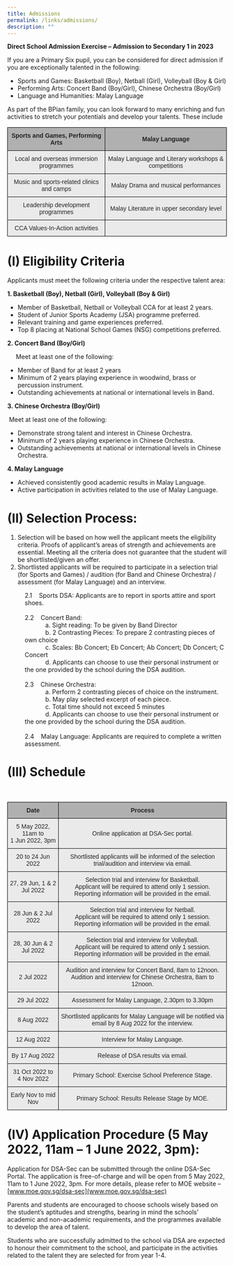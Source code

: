 ```yaml
---
title: Admissions
permalink: /links/admissions/
description: ""
---
```

**Direct School Admission Exercise – Admission to Secondary 1 in 2023**

If you are a Primary Six pupil, you can be considered for direct admission if you are exceptionally talented in the following:

*   Sports and Games: Basketball (Boy), Netball (Girl), Volleyball (Boy & Girl)
*   Performing Arts: Concert Band (Boy/Girl), Chinese Orchestra (Boy/Girl)
*   Language and Humanities: Malay Language  

As part of the BPian family, you can look forward to many enriching and fun activities to stretch your potentials and develop your talents. These include

<style type="text/css">
.tg  {border-collapse:collapse;border-spacing:0;}
.tg td{border-color:black;border-style:solid;border-width:1px;font-family:Arial, sans-serif;font-size:14px;
  overflow:hidden;padding:10px 5px;word-break:normal;}
.tg th{border-color:black;border-style:solid;border-width:1px;font-family:Arial, sans-serif;font-size:14px;
  font-weight:normal;overflow:hidden;padding:10px 5px;word-break:normal;}
.tg .tg-dwlh{background-color:#B0B0B0;color:#222;font-weight:bold;text-align:center;vertical-align:middle}
.tg .tg-ku5w{background-color:#EAEAEA;color:#222;text-align:center;vertical-align:middle}
</style>
<table class="tg">
<thead>
  <tr>
    <th class="tg-dwlh"><span style="color:#222;background-color:#B0B0B0">Sports and Games, Performing Arts</span></th>
    <th class="tg-dwlh"><span style="color:#222;background-color:#B0B0B0">Malay Language</span></th>
  </tr>
</thead>
<tbody>
  <tr>
    <td class="tg-ku5w"><span style="color:#222;background-color:#EAEAEA">Local and overseas immersion programmes</span><br></td>
    <td class="tg-ku5w"><span style="color:#222;background-color:#EAEAEA">Malay Language and Literary workshops &amp; competitions</span><br></td>
  </tr>
  <tr>
    <td class="tg-ku5w"><span style="color:#222;background-color:#EAEAEA">Music and sports-related clinics and camps</span><br></td>
    <td class="tg-ku5w"><span style="color:#222;background-color:#EAEAEA">Malay Drama and musical performances</span></td>
  </tr>
  <tr>
    <td class="tg-ku5w"><span style="color:#222;background-color:#EAEAEA">Leadership development programmes </span><br></td>
    <td class="tg-ku5w"><span style="color:#222;background-color:#EAEAEA"> Malay Literature in upper secondary level</span><br></td>
  </tr>
  <tr>
    <td class="tg-ku5w"><span style="color:#222;background-color:#EAEAEA">CCA Values-In-Action activities </span><br></td>
    <td class="tg-ku5w"><span style="color:#222;background-color:#EAEAEA"> </span></td>
  </tr>
</tbody>
</table>



# (I) Eligibility Criteria

Applicants must meet the following criteria under the respective talent area:

**1. Basketball (Boy), Netball (Girl), Volleyball (Boy & Girl)**

*   Member of Basketball, Netball or Volleyball CCA for at least 2 years.
*   Student of Junior Sports Academy (JSA) programme preferred.
*   Relevant training and game experiences preferred.
*   Top 8 placing at National School Games (NSG) competitions preferred.

  

**2. Concert Band (Boy/Girl)**

     Meet at least one of the following:

*   Member of Band for at least 2 years
*   Minimum of 2 years playing experience in woodwind, brass or percussion instrument.
*   Outstanding achievements at national or international levels in Band.  
    

  

**3. Chinese Orchestra (Boy/Girl)**

    Meet at least one of the following:

*   Demonstrate strong talent and interest in Chinese Orchestra.
*   Minimum of 2 years playing experience in Chinese Orchestra.
*   Outstanding achievements at national or international levels in Chinese Orchestra.  
    

  

**4. Malay Language**

*   Achieved consistently good academic results in Malay Language.
*   Active participation in activities related to the use of Malay Language.  
    


# (II) Selection Process:


1. Selection will be based on how well the applicant meets the eligibility criteria. Proofs of applicant’s areas of strength and achievements are essential. Meeting all the criteria does not guarantee that the student will be shortlisted/given an offer.
2. Shortlisted applicants will be required to participate in a selection trial (for Sports and Games) / audition (for Band and Chinese Orchestra) / assessment (for Malay Language) and an interview.

<div class="" style="padding-left: 40px;">2.1&nbsp; &nbsp;&nbsp;Sports DSA: Applicants are to report in sports attire and sport shoes.</div>
<div class="" style="padding-left: 40px;">&nbsp;</div>
<div class="" style="padding-left: 40px;">2.2&nbsp; &nbsp;&nbsp;Concert Band:</div>
<div class="" style="padding-left: 40px;">&nbsp;&nbsp; &nbsp;&nbsp;&nbsp; &nbsp;&nbsp; &nbsp; a.&nbsp;Sight reading: To be given by Band Director</div>
<div class="" style="padding-left: 40px;">&nbsp;&nbsp; &nbsp;&nbsp;&nbsp; &nbsp;&nbsp; &nbsp; b. 2 Contrasting Pieces: To prepare 2 contrasting pieces of own choice</div>
<div class="" style="padding-left: 40px;">&nbsp;&nbsp; &nbsp;&nbsp;&nbsp; &nbsp;&nbsp; &nbsp; c.&nbsp;Scales: Bb Concert; Eb Concert; Ab Concert; Db Concert; C Concert</div>
<div class="" style="padding-left: 40px;">&nbsp;&nbsp; &nbsp;&nbsp;&nbsp; &nbsp;&nbsp; &nbsp; d. Applicants can choose to use their personal instrument or the one provided by the school during the DSA audition.</div>
<div class="" style="padding-left: 40px;">&nbsp;</div>
<div class="" style="padding-left: 40px;">2.3&nbsp; &nbsp;&nbsp;Chinese Orchestra:</div>
<div class="" style="padding-left: 40px;">&nbsp;&nbsp; &nbsp;&nbsp;&nbsp; &nbsp;&nbsp;&nbsp; &nbsp;a. Perform 2 contrasting pieces of choice on the instrument.</div>
<div class="" style="padding-left: 40px;">&nbsp;&nbsp; &nbsp;&nbsp;&nbsp; &nbsp;&nbsp;&nbsp; &nbsp;b. May play selected excerpt of each piece.</div>
<div class="" style="padding-left: 40px;">&nbsp;&nbsp; &nbsp;&nbsp;&nbsp; &nbsp;&nbsp;&nbsp; &nbsp;c. Total time should not exceed 5 minutes</div>
<div class="" style="padding-left: 40px;">&nbsp;&nbsp; &nbsp;&nbsp;&nbsp; &nbsp;&nbsp;&nbsp; &nbsp;d. Applicants can choose to use their personal instrument or the one provided by the school during the DSA audition.</div>
<div class="" style="padding-left: 40px;">&nbsp;</div>
<div class="" style="padding-left: 40px;">2.4&nbsp; &nbsp;&nbsp;Malay Language: Applicants are required to complete a written assessment.</div>


# (III) Schedule
<br>

<style type="text/css">
.tg  {border-collapse:collapse;border-spacing:0;}
.tg td{border-color:black;border-style:solid;border-width:1px;font-family:Arial, sans-serif;font-size:14px;
  overflow:hidden;padding:10px 5px;word-break:normal;}
.tg th{border-color:black;border-style:solid;border-width:1px;font-family:Arial, sans-serif;font-size:14px;
  font-weight:normal;overflow:hidden;padding:10px 5px;word-break:normal;}
.tg .tg-dwlh{background-color:#B0B0B0;color:#222;font-weight:bold;text-align:center;vertical-align:middle}
.tg .tg-ku5w{background-color:#EAEAEA;color:#222;text-align:center;vertical-align:middle}
</style>
<table class="tg">
<thead>
  <tr>
    <th class="tg-dwlh"><span style="color:#222;background-color:#B0B0B0">Date</span></th>
    <th class="tg-dwlh"><span style="color:#222;background-color:#B0B0B0">Process</span></th>
  </tr>
</thead>
<tbody>
  <tr>
    <td class="tg-ku5w"><span style="color:#222;background-color:#EAEAEA">5 May 2022, 11am to</span><br><span style="color:#222;background-color:#EAEAEA">1 Jun 2022, 3pm</span></td>
    <td class="tg-ku5w"><span style="color:#222;background-color:#EAEAEA">Online application at DSA-Sec portal.</span><br></td>
  </tr>
  <tr>
    <td class="tg-ku5w"><span style="color:#222;background-color:#EAEAEA">20 to 24 Jun 2022</span></td>
    <td class="tg-ku5w"><span style="color:#222;background-color:#EAEAEA">Shortlisted applicants will be informed of the selection trial/audition and interview via email.</span><br></td>
  </tr>
  <tr>
    <td class="tg-ku5w"><span style="color:#222;background-color:#EAEAEA">27, 29 Jun, 1 &amp; 2 Jul 2022</span> <span style="color:#222;background-color:#EAEAEA"> </span></td>
    <td class="tg-ku5w"><span style="color:#222;background-color:#EAEAEA">Selection trial and interview for</span> Basketball.<br><span style="color:#222;background-color:#EAEAEA">Applicant will be required to attend</span> only 1 session.<br><span style="color:#222;background-color:#EAEAEA">Reporting information will be provided in the email. </span></td>
  </tr>
  <tr>
    <td class="tg-ku5w"><span style="color:#222;background-color:#EAEAEA"> 28 Jun &amp; 2 Jul 2022</span></td>
    <td class="tg-ku5w"><span style="color:#222;background-color:#EAEAEA">Selection trial and interview for</span> Netball.<br><span style="color:#222;background-color:#EAEAEA">Applicant will be required to attend </span>only 1 session.<br><span style="color:#222;background-color:#EAEAEA">Reporting information will be provided in the email.  </span></td>
  </tr>
  <tr>
    <td class="tg-ku5w"><span style="color:#222;background-color:#EAEAEA">28, 30 Jun &amp; 2 Jul 2022 </span></td>
    <td class="tg-ku5w"><span style="color:#222;background-color:#EAEAEA">Selection trial and interview for</span> Volleyball.<br><span style="color:#222;background-color:#EAEAEA">Applicant will be required to attend </span>only 1 session.<br><span style="color:#222;background-color:#EAEAEA">Reporting information will be provided in the email.  </span></td>
  </tr>
  <tr>
    <td class="tg-ku5w"><span style="color:#222;background-color:#EAEAEA"> 2 Jul 2022</span></td>
    <td class="tg-ku5w"><span style="color:#222;background-color:#EAEAEA"> Audition and interview for</span> Concert Band<span style="color:#222;background-color:#EAEAEA">, 8am to 12noon.</span><br><span style="color:#222;background-color:#EAEAEA">Audition and interview for</span> Chinese Orchestra<span style="color:#222;background-color:#EAEAEA">, 8am to 12noon.</span><br></td>
  </tr>
  <tr>
    <td class="tg-ku5w"><span style="color:#222;background-color:#EAEAEA">29 Jul 2022 </span></td>
    <td class="tg-ku5w"><span style="color:#222;background-color:#EAEAEA"> Assessment for</span> Malay Language<span style="color:#222;background-color:#EAEAEA">, 2.30pm to 3.30pm</span></td>
  </tr>
  <tr>
    <td class="tg-ku5w"><span style="color:#222;background-color:#EAEAEA"> 8 Aug 2022</span></td>
    <td class="tg-ku5w"><span style="color:#222;background-color:#EAEAEA"> Shortlisted applicants for</span> Malay Language <span style="color:#222;background-color:#EAEAEA">will be notified via email by 8 Aug 2022 for the interview.</span></td>
  </tr>
  <tr>
    <td class="tg-ku5w"><span style="color:#222;background-color:#EAEAEA"> 12 Aug 2022</span></td>
    <td class="tg-ku5w"><span style="color:#222;background-color:#EAEAEA"> Interview for</span> Malay Language<span style="color:#222;background-color:#EAEAEA">.</span></td>
  </tr>
  <tr>
    <td class="tg-ku5w"><span style="color:#222;background-color:#EAEAEA"> By 17 Aug 2022</span></td>
    <td class="tg-ku5w"><span style="color:#222;background-color:#EAEAEA"> Release of DSA results via email.</span></td>
  </tr>
  <tr>
    <td class="tg-ku5w"><span style="color:#222;background-color:#EAEAEA">31 Oct 2022 to</span><br><span style="color:#222;background-color:#EAEAEA">4 Nov 2022 </span></td>
    <td class="tg-ku5w"><span style="color:#222;background-color:#EAEAEA"> Primary School: Exercise School Preference Stage.</span></td>
  </tr>
  <tr>
    <td class="tg-ku5w"><span style="color:#222;background-color:#EAEAEA"> Early Nov to mid Nov</span></td>
    <td class="tg-ku5w"><span style="color:#222;background-color:#EAEAEA"> Primary School: Results Release Stage by MOE.</span></td>
  </tr>
</tbody>
</table>


# (IV) Application Procedure (5 May 2022, 11am – 1 June 2022, 3pm): 

Application for DSA-Sec can be submitted through the online DSA-Sec Portal. The application is free-of-charge and will be open from 5 May 2022, 11am to 1 June 2022, 3pm. For more details, please refer to MOE website – [www.moe.gov.sg/dsa-sec](www.moe.gov.sg/dsa-sec)

Parents and students are encouraged to choose schools wisely based on the student’s aptitudes and strengths, bearing in mind the schools’ academic and non-academic requirements, and the programmes available to develop the area of talent.

Students who are successfully admitted to the school via DSA are expected to honour their commitment to the school, and participate in the activities related to the talent they are selected for from year 1-4.